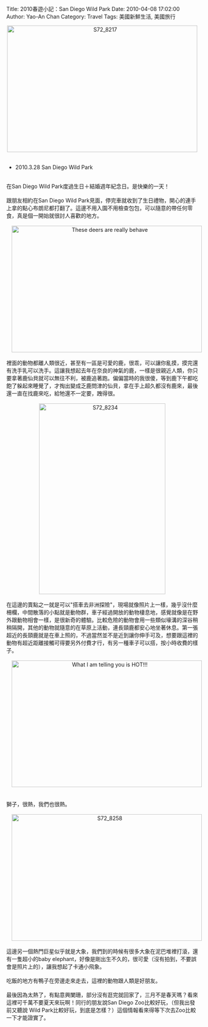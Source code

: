 Title: 2010春遊小記：San Diego Wild Park
Date: 2010-04-08 17:02:00
Author: Yao-An Chan
Category: Travel
Tags: 美國新鮮生活, 美國旅行


<div class='post'>
<div style="text-align: center;"><a href="http://www.flickr.com/photos/xavierweathertoplai/4471342549/" title="S72_8217 by PHoytsoics, on Flickr"><img alt="S72_8217" height="332" src="http://farm3.static.flickr.com/2704/4471342549_0d5a2c5524.jpg" width="500" /></a></div><br /><ul><li>2010.3.28 San Diego Wild Park</li></ul><br />在San Diego Wild Park度過生日＋結婚週年紀念日。是快樂的一天！<br /><br />跟朋友相約在San Diego Wild Park見面，停完車就收到了生日禮物，開心的連手上拿的點心布朗尼都打翻了。這邊不用入園不用檢查包包，可以隨意的帶任何零食，真是個一開始就很討人喜歡的地方。<br /><br /><div class="separator" style="clear: both; text-align: center;"><a href="http://www.flickr.com/photos/xavierweathertoplai/4472009767/" style="margin-left: 1em; margin-right: 1em;" title="These deers are really behave by PHoytsoics, on Flickr"><img alt="These deers are really behave" height="332" src="http://farm5.static.flickr.com/4021/4472009767_a47448f24f.jpg" width="500" /></a></div><br />裡面的動物都離人類很近，甚至有一區是可愛的鹿，很乖，可以讓你亂摸，摸完還有洗手乳可以洗手。這讓我想起去年在奈良的神氣的鹿，一樣是很親近人類，你只要拿著鹿仙貝就可以無往不利，被鹿追著跑。偏偏當時的我很傻，等到鹿下午都吃飽了躲起來睡覺了，才掏出變成乏鹿問津的仙貝，拿在手上超久都沒有鹿來，最後還一直在找鹿來吃，給牠還不一定要，跩得很。<br /><br /><div class="separator" style="clear: both; text-align: center;"><a href="http://www.flickr.com/photos/xavierweathertoplai/4471387159/" style="margin-left: 1em; margin-right: 1em;" title="S72_8234 by PHoytsoics, on Flickr"><img alt="S72_8234" height="500" src="http://farm3.static.flickr.com/2716/4471387159_6b25ae0ef9.jpg" width="332" /></a></div><br />在這邊的賣點之一就是可以"搭車去非洲探險"，現場就像照片上一樣，幾乎沒什麼柵欄，中間散落的小點就是動物群，車子經過開放的動物棲息地，感覺就像是在野外跟動物相會一樣，是很新奇的體驗。比較危險的動物會用一些類似壕溝的深谷稍稍隔開，其他的動物就隨意的在草原上活動，連長頸鹿都安心地坐著休息。第一張超近的長頸鹿就是在車上照的，不過當然並不是近到讓你伸手可及，想要跟這裡的動物有超近距離接觸可得要另外付費才行，有另一種車子可以搭，按小時收費的樣子。<br />&nbsp; <br /><div class="separator" style="clear: both; text-align: center;"><a href="http://www.flickr.com/photos/xavierweathertoplai/4471464017/" style="margin-left: 1em; margin-right: 1em;" title="What I am telling you is HOT!!! by PHoytsoics, on Flickr"><img alt="What I am telling you is HOT!!!" height="332" src="http://farm5.static.flickr.com/4009/4471464017_bf73fd1788.jpg" width="500" /></a></div><br /><br />獅子，很熱，我們也很熱。<br /><br /><div class="separator" style="clear: both; text-align: center;"><a href="http://www.flickr.com/photos/xavierweathertoplai/4472310820/" style="margin-left: 1em; margin-right: 1em;" title="S72_8258 by PHoytsoics, on Flickr"><img alt="S72_8258" height="332" src="http://farm3.static.flickr.com/2797/4472310820_1d2e36b1dd.jpg" width="500" /></a></div><br />這邊另一個熱門巨星似乎就是大象，我們到的時候有很多大象在泥巴堆裡打滾，還有一隻超小的baby  elephant，好像是剛出生不久的，很可愛（沒有拍到，不要誤會是照片上的），讓我想起了卡通小飛象。<br /><br />吃飯的地方有鴨子在旁邊走來走去，這裡的動物跟人類是好朋友。<br /><br />最後因為太熱了，有點意興闌珊，部分沒有逛完就回家了，三月不是春天嗎？看來這裡可千萬不要夏天來玩啊！同行的朋友說San Diego Zoo比較好玩，（但我出發前又聽說 Wild Park比較好玩，到底是怎樣？）這個情報看來得等下次去Zoo比較一下才能證實了。</div>
